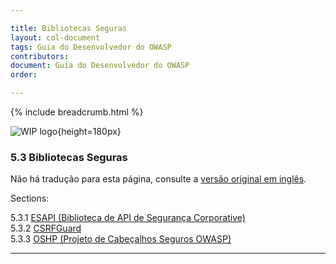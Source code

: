 ```yaml
---

title: Bibliotecas Seguras
layout: col-document
tags: Guia do Desenvolvedor do OWASP
contributors:
document: Guia do Desenvolvedor do OWASP
order:

---
```


{% include breadcrumb.html %}

![WIP logo](../../../assets/images/dg_wip.png "Trabalho em andamento"){height=180px}

### 5.3 Bibliotecas Seguras

Não há tradução para esta página, consulte a [versão original em inglês][release0703].

Sections:

5.3.1 [ESAPI (Biblioteca de API de Segurança Corporative)](#enterprise-security-api-library)  
5.3.2 [CSRFGuard](#csrfguard)  
5.3.3 [OSHP (Projeto de Cabeçalhos Seguros OWASP)](#owasp-secure-headers-project)  

----

[release0703]: https://github.com/OWASP/www-project-developer-guide/blob/main/draft/07-implementation/03-secure-libraries/toc.md
